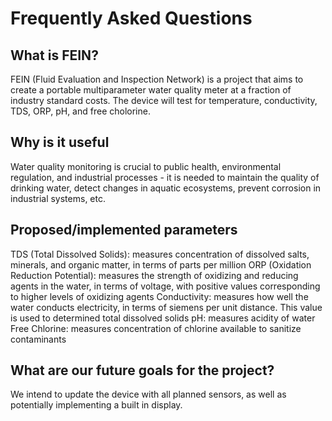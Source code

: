# Frequently Asked Questions

## What is FEIN?
FEIN (Fluid Evaluation and Inspection Network) is a project that aims to create a portable multiparameter water quality meter at a fraction of industry standard costs. The device will test for temperature, conductivity, TDS, ORP, pH, and free cholorine.

## Why is it useful
Water quality monitoring is crucial to public health, environmental regulation, and industrial processes - it is needed to maintain the quality of drinking water, detect changes in aquatic ecosystems, prevent corrosion in industrial systems, etc. 

## Proposed/implemented parameters
  TDS (Total Dissolved Solids): measures concentration of dissolved salts, minerals, and organic matter, in terms of parts per million
  ORP (Oxidation Reduction Potential): measures the strength of oxidizing and reducing agents in the water, in terms of voltage, with positive values corresponding to higher levels of oxidizing agents
  Conductivity: measures how well the water conducts electricity, in terms of siemens per unit distance. This value is used to determined total dissolved solids
  pH: measures acidity of water
  Free Chlorine: measures concentration of chlorine available to sanitize contaminants


## What are our future goals for the project?
We intend to update the device with all planned sensors, as well as potentially implementing a built in display.
